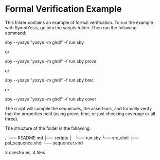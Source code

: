 Formal Verification Example
===========================

This folder contains an example of formal verification.
To run the example with SymbiYosis, go into the
scripts folder. Then run the following command:

sby --yosys "yosys -m ghdl" -f run.sby

or

sby --yosys "yosys -m ghdl" -f run.sby prove

or

sby --yosys "yosys -m ghdl" -f run.sby bmc

or

sby --yosys "yosys -m ghdl" -f run.sby cover


The script will compile the sequences, the assertions, and
formally verify that the properties hold (using prove, bmc, or just checking coverage or all three).

The structure of the folder is the following:

.
├── README.md
├── scripts
│   └── run.sby
└── src_vhdl
    ├── psl_sequence.vhd
    └── sequencer.vhd

3 directories, 4 files
